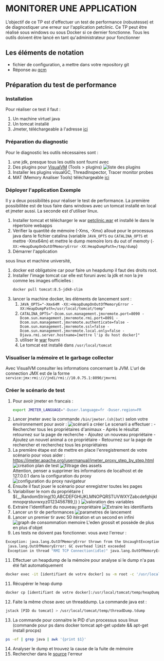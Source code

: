 # MONITORER UNE APPLICATION

L’objectif de ce TP est d'effectuer un test de performance (robustesse) et de diagnostiquer une erreur sur l'application petclinic. Ce TP peut être réalisé sous windows ou sous Docker si ce dernier fonctionne. Tous les outils doivent être lancé en tant qu'administrateur pour fonctionner


## Les éléments de notation

* fichier de configuration, a mettre dans votre repository git
* Réponse au [qcm](https://docs.google.com/forms/d/11AR2u_pmATVlzOvOcdh_lP7Yx-S0ORKtD9p21kLYIJQ)

## Préparation du test de performance
### Installation

Pour réaliser ce test il faut :
1. Un machine virtuel java
2. Un tomcat installé
3. Jmeter, téléchargeable à l'adresse [ici](http://jmeter.apache.org/download_jmeter.cgi)

### Préparation du diagnostic

Pour le diagnostic les outils nécessaires sont :

1. une jdk, presque tous les outils sont fourni avec
2. Des plugins pour [VisualVM](https://visualvm.github.io/download.html) (Tools > plugins)
    ![liste des plugins](./image2017-10-8%2010_51_41.png)
3. Installer les plugins visualGC, ThreadInspector, Tracer monitor probes
4. MAT (Memory Analiser Tools) téléchargeable [ici](http://www.eclipse.org/mat/downloads.php)

### Déployer l'application Exemple

Il y a deux possibilités pour réaliser le test de performance. La première possibilitée est de tous faire dans windows avec un tomcat installé en local et jmeter aussi. La seconde est d'utiliser linux.

1. Installer tomcat et télécharger le war [petclinic.war](https://github.com/diogene/Infrastructure-de-production/blob/master/tps/TP4/petclinic.war) et installé le dans le répertoire webapps
2. Vérifier la quantité de mémoire (-Xms, -Xmx) alloué pour le processus java dans le fichier catalina (variable `JAVA_OPTS` ou `CATALINA_OPTS` et mettre -Xmx64m) et mettre le dump memoire lors du out of memoty (`-XX:+HeapDumpOnOutOfMemoryError` `-XX:HeapDumpPath=/tmp/dump`)
3. Démarrer l'application

sous linux et machine université,

1. docker est obligatoire car pour faire un heapdump il faut des droits root. 
1. Installer l'image tomcat car elle est foruni avec la jdk et non la jre comme les images officielles :
   ```bash
   docker pull tomcat:8.5-jdk8-slim
   ```
2. lancer la machine docker, les éléments de lancement sont :
   1. `JAVA_OPTS="-Xmx64M -XX:+HeapDumpOnOutOfMemoryError -XX:HeapDumpPath=/usr/local/tomcat/temp"`
   2. `CATALINA_OPTS="-Dcom.sun.management.jmxremote.port=8090 -Dcom.sun.management.jmxremote.rmi.port=8091 -Dcom.sun.management.jmxremote.authenticate=false -Dcom.sun.management.jmxremote.ssl=false -Dcom.sun.management.jmxremote.local.only=false -Djava.rmi.server.hostname=[mettre l'ip du host docker]"`
   3. utiliser le [war](https://github.com/diogene/Infrastructure-de-production/blob/master/tps/TP4/petclinic.war) fourni
   4. Le tomcat est installé dans `/usr/local/tomcat`

### Visualiser la mémoire et le garbage collector

Avec VisualVM consulter les informations concernant la JVM. L'url de connection JMX est de la forme `service:jmx:rmi:///jndi/rmi://10.0.75.1:8090/jmxrmi`

### Créer le scénario de test
1. Pour avoir jmeter en francais :
   ```bash
   export JMETER_LANGUAGE="-Duser.language=fr -Duser.region=FR
   ```
2. Lancer jmeter avec la commande `/bin/jmeter.(sh|bat)` selon votre environnement pour avoir :
   ![scénarii a créer](./image2017-10-8%2015_4_42.png)
    Le scenarii a effectuer :
        - Rechercher tous les propriétaires d'animaux
        - Après le résultat retournez sur la page de recherche
        - Ajoutez un nouveau propriétaire
        - Ajoutez un nouvel animal a ce propriétaire
        - Retournez sur la page de rechercher et recherchez tous les propriétaires
3. La première étape est de mettre en place l'enregistrement de votre scénario
pour vous aider : https://jmeter.apache.org/usermanual/jmeter_proxy_step_by_step.html
   ![création plan de test](./image2019-10-8_16-7-41.png)
   ![filtrage des assets](./image2019-10-8_16-8-20.png)  
   Attention, penser a supprimer les informations de localhost et de 127.0.0.1 dans la configuration du proxy
   ![configuration du proxy navigateur](./image2018-10-9%2016_54_26.png)  
4. Ensuite il faut jouer le scénario pour enregistrer toutes les pages
5. Variabiliser le nom du propriétaire ( ${__RandomString(10,ABCDEFGHIJKLMNOPQRSTUVWXYZabcdefghijklmnopqrstuvwxyz0123456789,)} )
   ![valoration des variables](./image2017-10-8%2015_5_36.png)
6. Extraire l'identifiant du nouveau propriétaire
   ![ Extraire les identifiants](./image2017-10-8%2015_13_40.png)
7. Lancer un tir de performances
   ![parametres de lancement](./paramLancement.png)
8. Lancer un premier tir avec 50 itération et un second en infini
   ![graph de consommation memoire](./eden.png)
   L'eden grossit et possède de plus en plus d'objet
9.  Les tests ne doivent pas fonctionner. vous avez l'erreur :
   ```bash
   Exception: java.lang.OutOfMemoryError thrown from the UncaughtExceptionHandler in thread "RMI TCP Connection(idle)"
    java.lang.OutOfMemoryError: GC overhead limit exceeded
    Exception in thread "RMI TCP Connection(idle)" java.lang.OutOfMemoryError: GC overhead limit exceeded
   ```
11. Effectuer un heapdump de la mémoire pour analyse si le dump n'a pas été fait automatiquement
   ```bash
   docker exec -it [identifiant de votre docker] su -m root -c '/usr/local/openjdk-8/bin/jmap -dump:format=b,file=/usr/local/tomcat/temp/heapDump.hprof 1'
   ```
11. Récupérer le heap dump
   ```bash
   docker cp [identifiant de votre docker]:/usr/local/tomcat/temp/heapDump.hprof .
   ```
12. Faite la même chose avec un threaddump. La commande java est :
   ```bash
   jstack [PID du tomcat] > /usr/local/tomcat/temp/threadDump.tdump
   ```
13. La commande pour connaitre le PID d'un processus sous linux (commande pour ps dans docker tomcat apt-get update && apt-get install procps)
   ```bash
   ps -ef | grep java | awk '{print $1}'
   ```
14. Analyser le dump et trouvez la cause de la fuite de mémoire
15. Rechercher dans le [source](./spring-framework-petclinic-master.7z) l'erreur
